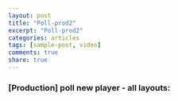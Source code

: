 ```yaml
---
layout: post
title: "Poll-prod2"
excerpt: "Poll-prod2"
categories: articles
tags: [sample-post, video]
comments: true
share: true
---
```

### [Production] poll new player - all layouts:
<br>
<div class="apester-media" data-media-id="5df8a33c4db7733603b74083" height="350"></div><script async src="https://static.apester.com/js/sdk/latest/apester-sdk.js"></script>
